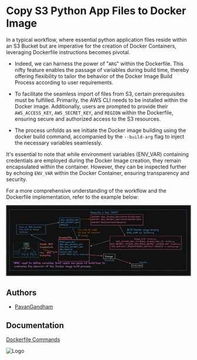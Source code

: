 
# Copy S3 Python App Files to Docker Image

In a typical workflow, where essential python application files reside within an S3 Bucket but are imperative for the creation of Docker Containers, leveraging Dockerfile instructions becomes pivotal.

- Indeed, we can harness the power of "`ARG`" within the Dockerfile. This nifty feature enables the passage of variables during build time, thereby offering flexibility to tailor the behavior of the Docker Image Build Process according to user requirements.

- To facilitate the seamless import of files from S3, certain prerequisites must be fulfilled. Primarily, the AWS CLI needs to be installed within the Docker image. Additionally, users are prompted to provide their `AWS_ACCESS_KEY`, `AWS_SECRET_KEY`, and `REGION` within the Dockerfile, ensuring secure and authorized access to the S3 resources.


- The process unfolds as we initiate the Docker image building using the docker build command, accompanied by the `--build-arg` flag to inject the necessary variables seamlessly.

It's essential to note that while environment variables (ENV_VAR) containing credentials are employed during the Docker Image creation, they remain encapsulated within the container. However, they can be inspected further by echoing `ENV_VAR` within the Docker Container, ensuring transparency and security.

For a more comprehensive understanding of the workflow and the Dockerfile implementation, refer to the example below:

![Screenshot](../images/workflow.jpeg)



## Authors

- [PavanGandham](https://linktr.ee/venkatasaipavanGandham)


## Documentation

[Dockerfile Commands](https://docs.docker.com/reference/dockerfile/)


![Logo](https://miro.medium.com/v2/resize:fit:600/0*nX1z5vaygpdwyukK.jpeg)

